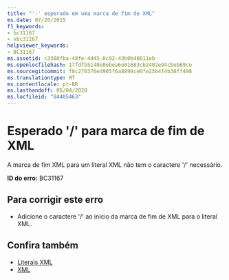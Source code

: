 ```yaml
---
title: "'-' esperado em uma marca de fim de XML"
ms.date: 07/20/2015
f1_keywords:
- bc31167
- vbc31167
helpviewer_keywords:
- BC31167
ms.assetid: c3380fba-48fe-4d45-8c92-43b0b48011eb
ms.openlocfilehash: 17fdfb5140e0ebea6e01683cb2402e94cbeb69ce
ms.sourcegitcommit: f8c270376ed905f6a8896ce0fe25b4f4b38ff498
ms.translationtype: MT
ms.contentlocale: pt-BR
ms.lasthandoff: 06/04/2020
ms.locfileid: "84405463"
---
```

# <a name="expected--for-xml-end-tag"></a>Esperado '/' para marca de fim de XML
A marca de fim XML para um literal XML não tem o caractere '/' necessário.  
  
 **ID do erro:** BC31167  
  
## <a name="to-correct-this-error"></a>Para corrigir este erro  
  
- Adicione o caractere '/' ao início da marca de fim de XML para o literal XML.  
  
## <a name="see-also"></a>Confira também

- [Literais XML](../language-reference/xml-literals/index.md)
- [XML](../programming-guide/language-features/xml/index.md)
